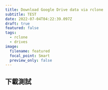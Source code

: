```yaml
---
title: Download Google Drive data via rclone
subtitle: TEST
date: 2022-07-04T04:22:39.097Z
draft: true
featured: false
tags:
  - rclone
  - drives
image:
  filename: featured
  focal_point: Smart
  preview_only: false
---
```

## 下載測試